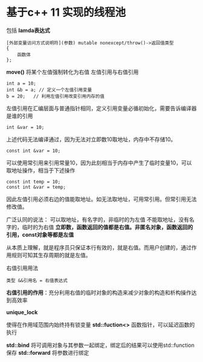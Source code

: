 # 基于c++ 11 实现的线程池
包括
**lamda表达式**

```
[外部变量访问方式说明符](参数) mutable nonexcept/throw()->返回值类型
{
    函数体
};
```

**move()**
将某个左值强制转化为右值
左值引用与右值引用
```
int a = 10;
int &b = a; // 定义一个左值引用变量
b = 20;   // 利用左值引用改变引用内存的值
```
左值引用在汇编层面与普通指针相同，定义引用变量必循初始化，需要告诉编译器是谁的引用
```
int &var = 10;
```
上述代码无法编译通过，因为无法对立即数10取地址，内存中不存储10。
```
const int &var = 10;
```
可以使用常引用来引用常量10，因为此刻相当于内存中产生了临时变量10，可以取地址操作，相当于下述操作
```
const int temp = 10;
const int &var = temp;
```
因此左值引用必须右边的值能取地址。如无法取地址，可用常引用。但常引用无法修改值。


广泛认同的说法：
可以取地址，有名字的，非临时的为左值
不能取地址，没有名字的，临时的为右值
**立即数，函数返回的值都是右值。非匿名对象，函数返回的引用，const对象等都是左值**

从本质上理解，就是程序员只保证本行有效的，就是右值。而用户创建的，通过作用规则可知其生存周期的就是左值。

右值引用用法
```
类型 &&引用名 = 右值表达式
```
**右值引用的作用**：充分利用右值的临时对象的构造来减少对象的构造和析构操作达到高效率

**unique_lock** 

使得在作用域范围内始终持有锁变量
**std::fuction<>**
函数指针，可以延迟函数的执行

**std::bind**
将可调用对象与其参数一起绑定，绑定后的结果可以使用std::function保存
**std::forward**
将参数进行绑定

